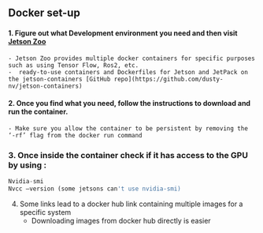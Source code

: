## Docker set-up
#### 1. Figure out what Development environment you need and then visit [Jetson Zoo](https://elinux.org/Jetson_Zoo#ROS)
    - Jetson Zoo provides multiple docker containers for specific purposes such as using Tensor Flow, Ros2, etc.
    -  ready-to-use containers and Dockerfiles for Jetson and JetPack on the jetson-containers [GitHub repo](https://github.com/dusty-nv/jetson-containers)

#### 2. Once you find what you need, follow the instructions to download and run the container.
    - Make sure you allow the container to be persistent by removing the ‘-rf’ flag from the docker run command
  
### 3. Once inside the container check if it has access to the GPU by using :
  
  ```python
  Nvidia-smi
  Nvcc –version (some jetsons can't use nvidia-smi)
  ```

4. Some links lead to a docker hub link containing multiple images for a specific system
   - Downloading images from docker hub directly is easier	


